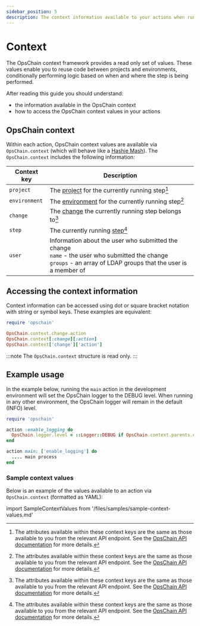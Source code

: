 ```yaml
---
sidebar_position: 5
description: The context information available to your actions when running steps.
---
```

# Context

The OpsChain context framework provides a read only set of values. These values enable you to reuse code between projects and environments, conditionally performing logic based on when and where the step is being performed.

After reading this guide you should understand:

- the information available in the OpsChain context
- how to access the OpsChain context values in your actions

## OpsChain context

Within each action, OpsChain context values are available via `OpsChain.context` (which will behave like a [Hashie Mash](https://github.com/hashie/hashie#mash)). The `OpsChain.context` includes the following information:

| Context key   | Description                                                                                                                                                                  |
|---------------|------------------------------------------------------------------------------------------------------------------------------------------------------------------------------|
| `project`     | The [project](/reference/concepts/concepts.md#project) for the currently running step[^api_docs]                                                                             |
| `environment` | The [environment](/reference/concepts/concepts.md#environment) for the currently running step[^api_docs]                                                                     |
| `change`      | The [change](/reference/concepts/concepts.md#change) the currently running step belongs to[^api_docs]                                                                        |
| `step`        | The currently running [step](/reference/concepts/concepts.md#step)[^api_docs]                                                                                                |
| `user`        | Information about the user who submitted the change<br />  `name` - the user who submitted the change<br />  `groups` - an array of LDAP groups that the user is a member of |

[^api_docs]: The attributes available within these context keys are the same as those available to you from the relevant API endpoint. See the [OpsChain API documentation](https://docs.opschain.io/api-docs/) for more details.

## Accessing the context information

Context information can be accessed using dot or square bracket notation with string or symbol keys. These examples are equivalent:

```ruby
require 'opschain'

OpsChain.context.change.action
OpsChain.context[:change][:action]
OpsChain.context['change']['action']
```

:::note
The `OpsChain.context` structure is read only.
:::

## Example usage

In the example below, running the `main` action in the development environment will set the OpsChain logger to the DEBUG level. When running in any other environment, the OpsChain logger will remain in the default (INFO) level.

```ruby
require 'opschain'

action :enable_logging do
  OpsChain.logger.level = ::Logger::DEBUG if OpsChain.context.parents.environment.code == 'dev'
end

action main: ['enable_logging'] do
  .... main process
end
```

### Sample context values

Below is an example of the values available to an action via `OpsChain.context` (formatted as YAML):

import SampleContextValues from '/files/samples/sample-context-values.md'

<SampleContextValues />
